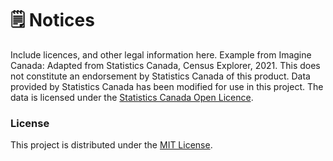 # 🗒 Notices

Include licences, and other legal information here.
Example from Imagine Canada:
Adapted from Statistics Canada, Census Explorer, 2021. This does not constitute an endorsement by Statistics Canada of this product. Data provided by Statistics Canada has been modified for use in this project. The data is licensed under the [Statistics Canada Open Licence](https://www.statcan.gc.ca/en/reference/licence).

### License

This project is distributed under the [MIT License](https://github.com/UBC-CIC/census-explorer/blob/master/LICENSE).
